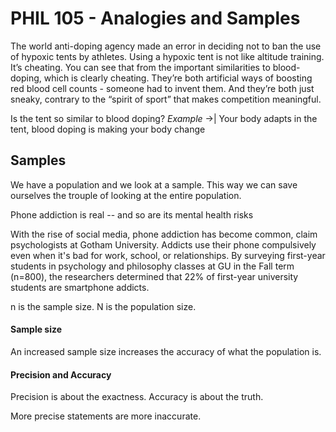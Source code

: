 # PHIL 105 - Analogies and Samples

The world anti-doping agency made an error in deciding not to ban the use of hypoxic tents by athletes.
Using a hypoxic tent is not like altitude training. It’s
cheating. You can see that from the important similarities to
blood-doping, which is clearly cheating. They’re both
artificial ways of boosting red blood cell counts - someone
had to invent them. And they’re both just sneaky, contrary
to the “spirit of sport” that makes competition meaningful.

Is the tent so similar to blood doping?
*Example*
->| Your body adapts in the tent, blood doping is making your body change

## Samples

We have a population and we look at a sample.
This way we can save ourselves the trouple of looking at the entire population.

Phone addiction is real -- and so are its mental health risks

With the rise of social media, phone addiction has become common,
claim psychologists at Gotham University. Addicts use their phone
compulsively even when it's bad for work, school, or relationships.
By surveying first-year students in psychology and philosophy classes
at GU in the Fall term (n=800), the researchers determined that 22% of
first-year university students are smartphone addicts.

n is the sample size.
N is the population size.

#### Sample size
An increased sample size increases the accuracy of what the population is.

#### Precision and Accuracy
Precision is about the exactness.
Accuracy is about the truth.

More precise statements are more inaccurate.
